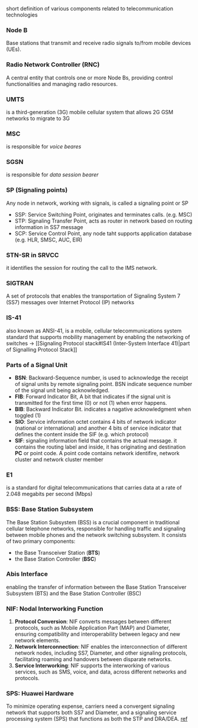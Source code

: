 short definition of various components related to telecommunication technologies

### Node B
Base stations that transmit and receive radio signals to/from mobile devices (UEs).
### Radio Network Controller (RNC)
A central entity that controls one or more Node Bs, providing control functionalities and managing radio resources.
### UMTS
is a third-generation (3G) mobile cellular system that allows 2G GSM networks to migrate to 3G
### MSC
is responsible for *voice beares*
### SGSN
is responsible for *data session bearer*
### SP (Signaling points)
Any node in network, working with signals, is called a signaling point or SP
- SSP: Service Switching Point, originates and terminates calls. (e.g. MSC)
- STP: Signaling Transfer Point, acts as router in network based on routing information in SS7 message
- SCP: Service Control Point, any node taht supports application database (e.g. HLR, SMSC, AUC, EIR)
### STN-SR in SRVCC
it identifies the session for routing the call to the IMS network.
### SIGTRAN
A set of protocols that enables the transportation of Signaling System 7 (SS7) messages over Internet Protocol (IP) networks
### IS-41
also known as ANSI-41, is a mobile, cellular telecommunications system standard that supports mobility management by enabling the networking of switches -> [[Signaling Protocol stack#IS41 (Inter-System Interface 41)|part of Signalling Protocol Stack]]
### Parts of a **Signal Unit**
- **BSN**: Backward-Sequence number, is used to acknowledge the receipt of signal units by remote signaling point. BSN indicate sequence number of the signal unit being acknowledged.
- **FIB**: Forward Indicator Bit, A bit that indicates if the signal unit is transmitted for the first time (0) or not (1) when error happens.
- **BIB**: Backward Indicator Bit. indicates a nagative acknowledgment when toggled (1)
- **SIO**: Service information octet contains 4 bits of network indicator (national or international) and another 4 bits of service indicator that defines the content inside the SIF (e.g. which protocol)
- **SIF**: signaling information field that contains the actual message. it contains the routing label and inside, it has originating and destination **PC** or point code. A point code contains network identifire, network cluster and network cluster member
### E1
is a standard for digital telecommunications that carries data at a rate of 2.048 megabits per second (Mbps)
### BSS: Base Station Subsystem
The Base Station Subsystem (BSS) is a crucial component in traditional cellular telephone networks, responsible for handling traffic and signaling between mobile phones and the network switching subsystem. It consists of two primary components: 
- the Base Transceiver Station (**BTS**)
- the Base Station Controller (**BSC**)
### Abis Interface
enabling the transfer of information between the Base Station Transceiver Subsystem (BTS) and the Base Station Controller (BSC)
### NIF: Nodal Interworking Function

1. **Protocol Conversion**: NIF converts messages between different protocols, such as Mobile Application Part (MAP) and Diameter, ensuring compatibility and interoperability between legacy and new network elements.
2. **Network Interconnection**: NIF enables the interconnection of different network nodes, including SS7, Diameter, and other signaling protocols, facilitating roaming and handovers between disparate networks.
3. **Service Interworking**: NIF supports the interworking of various services, such as SMS, voice, and data, across different networks and protocols.
### SPS: Huawei Hardware
To minimize operating expense, carriers need a convergent signaling network that supports both SS7 and Diameter, and a signaling service processing system (SPS) that functions as both the STP and DRA/DEA. [ref](https://www.huawei.com/en/huaweitech/publication/73/hw_403723)